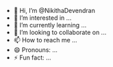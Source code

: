 - 👋 Hi, I’m @NikithaDevendran 
- 👀 I’m interested in ...
- 🌱 I’m currently learning ...
- 💞️ I’m looking to collaborate on ...
- 📫 How to reach me ...
- 😄 Pronouns: ...
- ⚡ Fun fact: ...

<!---
NikithaDevendran/NikithaDevendran is a ✨ special ✨ repository because its `README.md` (this file) appears on your GitHub profile.
You can click the Preview link to take a look at your changes.
--->
